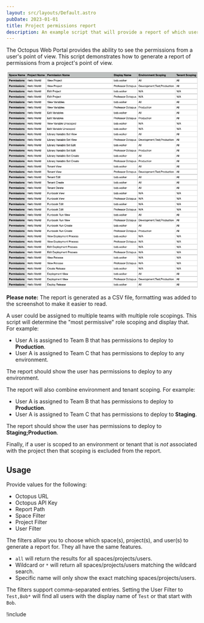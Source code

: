```yaml
---
layout: src/layouts/Default.astro
pubDate: 2023-01-01
title: Project permissions report
description: An example script that will provide a report of which users have access to specific projects.
---
```


The Octopus Web Portal provides the ability to see the permissions from a user's point of view.  This script demonstrates how to generate a report of permissions from a project's point of view.

![Sample environment permissions report](/docs/octopus-rest-api/examples/reports/images/project-permissions-example.png)

**Please note:** The report is generated as a CSV file, formatting was added to the screenshot to make it easier to read.

A user could be assigned to multiple teams with multiple role scopings.  This script will determine the "most permissive" role scoping and display that.  For example:

- User A is assigned to Team B that has permissions to deploy to **Production**.
- User A is assigned to Team C that has permissions to deploy to any environment.

The report should show the user has permissions to deploy to any environment.  

The report will also combine environment and tenant scoping.  For example:

- User A is assigned to Team B that has permissions to deploy to **Production**.
- User A is assigned to Team C that has permissions to deploy to **Staging**.

The report should show the user has permissions to deploy to **Staging;Production**.  

Finally, if a user is scoped to an environment or tenant that is _not_ associated with the project then that scoping is excluded from the report.  

## Usage

Provide values for the following:

- Octopus URL
- Octopus API Key
- Report Path
- Space Filter
- Project Filter
- User Filter

The filters allow you to choose which space(s), project(s), and user(s) to generate a report for.  They all have the same features.

- `all` will return the results for all spaces/projects/users.
- Wildcard or `*` will return all spaces/projects/users matching the wildcard search.
- Specific name will only show the exact matching spaces/projects/users.

The filters support comma-separated entries.  Setting the User Filter to `Test,Bob*` will find all users with the display name of `Test` or that start with `Bob`.

!include <project-permissions-report>